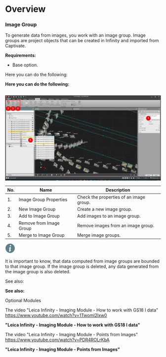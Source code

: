 # Overview

### Image Group

To generate data from images, you work with an image group. Image groups are project objects that can be created in Infinity and imported from Captivate.

**Requirements:**

- Base option.

Here you can do the following:

**Here you can do the following:**

|  |  |
| --- | --- |

![Image](graphics/00959472.jpg)

| No. | Name | Description |
| --- | --- | --- |
| 1. | Image Group Properties | Check the properties of an image group. |
| 2. | New Image Group | Create a new image group. |
| 3. | Add to Image Group | Add images to an image group. |
| 4. | Remove from Image Group | Remove images from an image group. |
| 5. | Merge to Image Group | Merge image groups. |

![Image](./data/icons/note.gif)

It is important to know, that data computed from image groups are bounded to that image group. If the image group is deleted, any data generated from the image group is also deleted.

See also:

**See also:**

Optional Modules

The video "Leica Infinity - Imaging Module - How to work with GS18 I data" https://www.youtube.com/watch?v=1TwomI2lxw0

**"Leica Infinity - Imaging Module - How to work with GS18 I data"**

The video "Leica Infinity - Imaging Module - Points from Images" https://www.youtube.com/watch?v=PDR4ROLrKbA

**"Leica Infinity - Imaging Module - Points from Images"**

